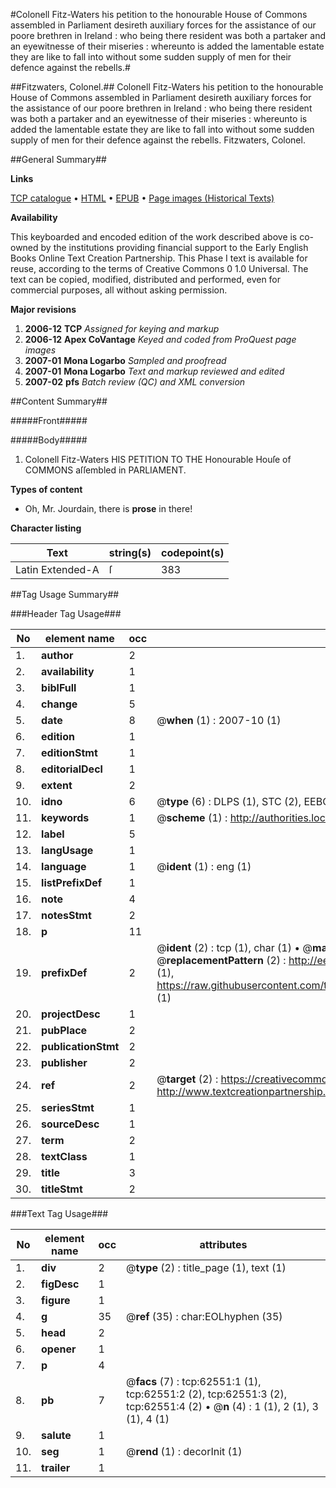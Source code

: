 #Colonell Fitz-Waters his petition to the honourable House of Commons assembled in Parliament desireth auxiliary forces for the assistance of our poore brethren in Ireland : who being there resident was both a partaker and an eyewitnesse of their miseries : whereunto is added the lamentable estate they are like to fall into without some sudden supply of men for their defence against the rebells.#

##Fitzwaters, Colonel.##
Colonell Fitz-Waters his petition to the honourable House of Commons assembled in Parliament desireth auxiliary forces for the assistance of our poore brethren in Ireland : who being there resident was both a partaker and an eyewitnesse of their miseries : whereunto is added the lamentable estate they are like to fall into without some sudden supply of men for their defence against the rebells.
Fitzwaters, Colonel.

##General Summary##

**Links**

[TCP catalogue](http://www.ota.ox.ac.uk/tcp/)  • 
[HTML](http://tei.it.ox.ac.uk/tcp/Texts-HTML/free/A39/A39619.html)  • 
[EPUB](http://tei.it.ox.ac.uk/tcp/Texts-EPUB/free/A39/A39619.epub) • 
[Page images (Historical Texts)](https://data.historicaltexts.jisc.ac.uk/view?pubId=eebo-12497206e&pageId=eebo-12497206e-62551-1)

**Availability**

This keyboarded and encoded edition of the
	       work described above is co-owned by the institutions
	       providing financial support to the Early English Books
	       Online Text Creation Partnership. This Phase I text is
	       available for reuse, according to the terms of Creative
	       Commons 0 1.0 Universal. The text can be copied,
	       modified, distributed and performed, even for
	       commercial purposes, all without asking permission.

**Major revisions**

1. __2006-12__ __TCP__ *Assigned for keying and markup*
1. __2006-12__ __Apex CoVantage__ *Keyed and coded from ProQuest page images*
1. __2007-01__ __Mona Logarbo__ *Sampled and proofread*
1. __2007-01__ __Mona Logarbo__ *Text and markup reviewed and edited*
1. __2007-02__ __pfs__ *Batch review (QC) and XML conversion*

##Content Summary##

#####Front#####

#####Body#####

1. Colonell Fitz-Waters HIS PETITION TO THE Honourable Houſe of COMMONS aſſembled in PARLIAMENT.

**Types of content**

  * Oh, Mr. Jourdain, there is **prose** in there!

**Character listing**


|Text|string(s)|codepoint(s)|
|---|---|---|
|Latin Extended-A|ſ|383|

##Tag Usage Summary##

###Header Tag Usage###

|No|element name|occ|attributes|
|---|---|---|---|
|1.|__author__|2||
|2.|__availability__|1||
|3.|__biblFull__|1||
|4.|__change__|5||
|5.|__date__|8| @__when__ (1) : 2007-10 (1)|
|6.|__edition__|1||
|7.|__editionStmt__|1||
|8.|__editorialDecl__|1||
|9.|__extent__|2||
|10.|__idno__|6| @__type__ (6) : DLPS (1), STC (2), EEBO-CITATION (1), OCLC (1), VID (1)|
|11.|__keywords__|1| @__scheme__ (1) : http://authorities.loc.gov/ (1)|
|12.|__label__|5||
|13.|__langUsage__|1||
|14.|__language__|1| @__ident__ (1) : eng (1)|
|15.|__listPrefixDef__|1||
|16.|__note__|4||
|17.|__notesStmt__|2||
|18.|__p__|11||
|19.|__prefixDef__|2| @__ident__ (2) : tcp (1), char (1)  •  @__matchPattern__ (2) : ([0-9\-]+):([0-9IVX]+) (1), (.+) (1)  •  @__replacementPattern__ (2) : http://eebo.chadwyck.com/downloadtiff?vid=$1&page=$2 (1), https://raw.githubusercontent.com/textcreationpartnership/Texts/master/tcpchars.xml#$1 (1)|
|20.|__projectDesc__|1||
|21.|__pubPlace__|2||
|22.|__publicationStmt__|2||
|23.|__publisher__|2||
|24.|__ref__|2| @__target__ (2) : https://creativecommons.org/publicdomain/zero/1.0/ (1), http://www.textcreationpartnership.org/docs/. (1)|
|25.|__seriesStmt__|1||
|26.|__sourceDesc__|1||
|27.|__term__|2||
|28.|__textClass__|1||
|29.|__title__|3||
|30.|__titleStmt__|2||


###Text Tag Usage###

|No|element name|occ|attributes|
|---|---|---|---|
|1.|__div__|2| @__type__ (2) : title_page (1), text (1)|
|2.|__figDesc__|1||
|3.|__figure__|1||
|4.|__g__|35| @__ref__ (35) : char:EOLhyphen (35)|
|5.|__head__|2||
|6.|__opener__|1||
|7.|__p__|4||
|8.|__pb__|7| @__facs__ (7) : tcp:62551:1 (1), tcp:62551:2 (2), tcp:62551:3 (2), tcp:62551:4 (2)  •  @__n__ (4) : 1 (1), 2 (1), 3 (1), 4 (1)|
|9.|__salute__|1||
|10.|__seg__|1| @__rend__ (1) : decorInit (1)|
|11.|__trailer__|1||
